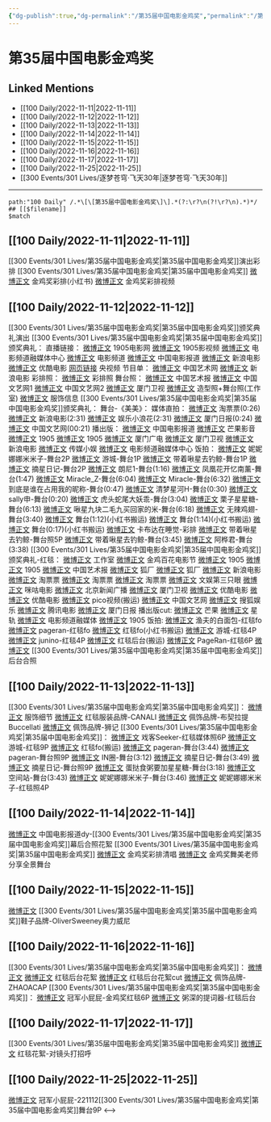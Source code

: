 ```yaml
---
{"dg-publish":true,"dg-permalink":"/第35届中国电影金鸡奖","permalink":"/第35届中国电影金鸡奖/","title":"第35届中国电影金鸡奖"}
---
```


# 第35届中国电影金鸡奖

## Linked Mentions
- [[100 Daily/2022-11-11\|2022-11-11]]
- [[100 Daily/2022-11-12\|2022-11-12]]
- [[100 Daily/2022-11-13\|2022-11-13]]
- [[100 Daily/2022-11-14\|2022-11-14]]
- [[100 Daily/2022-11-15\|2022-11-15]]
- [[100 Daily/2022-11-16\|2022-11-16]]
- [[100 Daily/2022-11-17\|2022-11-17]]
- [[100 Daily/2022-11-25\|2022-11-25]]
- [[300 Events/301 Lives/逐梦苍穹·飞天30年\|逐梦苍穹·飞天30年]]


---

```expander
path:"100 Daily" /.*\[\[第35届中国电影金鸡奖\]\].*(?:\r?\n(?!\r?\n).*)*/
## [[$filename]]
$match
```
## [[100 Daily/2022-11-11\|2022-11-11]]
[[300 Events/301 Lives/第35届中国电影金鸡奖\|第35届中国电影金鸡奖]]演出彩排
[[300 Events/301 Lives/第35届中国电影金鸡奖\|第35届中国电影金鸡奖]]
[微博正文](http://weibo.com/6433509682/MeyvKzs4o) 金鸡奖彩排(小红书)
[微博正文](https://m.weibo.cn/7365108642/4834743641706197) 金鸡奖彩排视频

## [[100 Daily/2022-11-12\|2022-11-12]]
[[300 Events/301 Lives/第35届中国电影金鸡奖\|第35届中国电影金鸡奖]]颁奖典礼演出
[[300 Events/301 Lives/第35届中国电影金鸡奖\|第35届中国电影金鸡奖]]颁奖典礼：
直播链接：
[微博正文](https://weibo.com/1635270132/MeGFY1uTr) 1905电影网
[微博正文](http://weibo.com/1855757243/MeGrBCPX4) 1905影视频
[微博正文](http://weibo.com/6495544869/Mev0oBdlP) 电影频道融媒体中心
[微博正文](https://weibo.com/2789616391/MeGcfxfeh) 电影频道
[微博正文](http://weibo.com/1261788454/Mev1t8Nd7) 中国电影报道
[微博正文](https://weibo.com/1623886424/MeFeqxnVk) 新浪电影
[微博正文](http://weibo.com/1677960582/MeGpz8Be6) 优酷电影
[网页链接](https://weibo.cn/sinaurl?u=https%3A%2F%2Fyspapp.cn%2Fwjw) 央视频
节目单：
[微博正文](http://weibo.com/3171364240/MeHH1Ew1p) 中国艺术网
[微博正文](http://weibo.com/1623886424/MeHJu9bpn) 新浪电影
彩排照：
[微博正文](http://weibo.com/7478855230/MeH9D8T4y) 彩排照
舞台照：
[微博正文](http://weibo.com/1943724947/MeImesWNg) 中国艺术报
[微博正文](http://weibo.com/3171364240/MeJjScZTY) 中国文艺网1
[微博正文](https://m.weibo.cn/3171364240/4835112740457656) 中国文艺网2
[微博正文](http://weibo.com/1733592447/MeIugCE34) 厦门卫视
[微博正文](https://m.weibo.cn/7478855230/4835126469724393) 造型照+舞台照(工作室)
[微博正文](https://m.weibo.cn/7710473200/4835146333686716) 服饰信息
[[300 Events/301 Lives/第35届中国电影金鸡奖\|第35届中国电影金鸡奖]]颁奖典礼：
舞台-《美美》：
媒体直拍：
[微博正文](http://weibo.com/2095820504/MeIgZ7NDT) 淘票票(0:26)
[微博正文](http://weibo.com/1623886424/MeIkb7H6v) 新浪电影(2:31)
[微博正文](http://weibo.com/5611783716/MeIjrhkLv) 娱乐小浪花(2:31)
[微博正文](http://weibo.com/1765891182/MeIiUtfDL) 厦门日报(0:24)
[微博正文](https://m.weibo.cn/3171364240/4835115128327418) 中国文艺网(00:21)
播出版：
[微博正文](http://weibo.com/1261788454/MeIV1fLa8) 中国电影报道
[微博正文](http://weibo.com/3223747774/MeIzcdo8K) 芒果影音
[微博正文](http://weibo.com/1635270132/MeIHOsf8M) 1905
[微博正文](http://weibo.com/1635270132/MeIDhFNv6) 1905
[微博正文](http://weibo.com/5395667635/MeIsMoVlk) 厦门广电
[微博正文](http://weibo.com/1733592447/MeIEBBj9u) 厦门卫视
[微博正文](http://weibo.com/1623886424/MeIETyoL6) 新浪电影
[微博正文](http://weibo.com/2116890350/MeICskjRI) 传媒小娱
[微博正文](https://m.weibo.cn/6495544869/4835122525769616) 电影频道融媒体中心
饭拍：
[微博正文](http://weibo.com/1848110183/MeIpd8X2s) 妮妮娜娜米米子-舞台2P
[微博正文](http://weibo.com/1801743981/MeIwZnrka) 游城-舞台1P
[微博正文](http://weibo.com/3246571812/MeIx452Gk) 带着啾星去钓鲸-舞台1P
[微博正文](https://m.weibo.cn/6859101100/4835114053271622) 摘星日记-舞台2P
[微博正文](http://weibo.com/7718199525/MeIjipmTX) 朗尼1-舞台(1:16)
[微博正文](http://weibo.com/2210420603/MeIHQu7HJ) 凤凰花开忆南薰-舞台(1:47)
[微博正文](http://weibo.com/5837431949/MeIJTiouN) Miracle_Z-舞台(6:04)
[微博正文](https://m.weibo.cn/5837431949/4835102162425326) Miracle-舞台(6:32)
[微博正文](http://weibo.com/1922940241/MeIoEzuTz) 到底是谁在占用我的昵称-舞台(0:47)
[微博正文](https://weibo.com/5885083766/MeIC175Ry) 清梦星河H-舞台(0:30)
[微博正文](http://weibo.com/1903851631/MeInSoyFT) sally申-舞台(0:20)
[微博正文](https://weibo.com/6086453092/MeINzorFn) 虎头蛇尾大妖乖-舞台(3:04)
[微博正文](https://weibo.com/2122822143/MeIU5kJkq) 栗子星星糖-舞台(6:13)
[微博正文](http://weibo.com/6610509301/MeJ6qkeWL) 啾星九块二毛九买回家的米-舞台(6:18)
[微博正文](http://weibo.com/7495641082/MeJirAcue) 无辣鸡翅-舞台(3:40)
[微博正文](http://weibo.com/5945970346/MeIDM9gWp) 舞台(1:12)(小红书搬运)
[微博正文](http://weibo.com/5945970346/MeIEGAvmP) 舞台(1:14)(小红书搬运)
[微博正文](http://weibo.com/6433509682/MeITH4OUN) 舞台(0:17)(小红书搬运)
[微博正文](https://m.weibo.cn/2240770464/4835096030352558) 卡布达在睡觉-彩排
[微博正文](https://m.weibo.cn/3246571812/4835130709116479) 带着啾星去钓鲸-舞台照5P
[微博正文](https://m.weibo.cn/3246571812/4835136761759614) 带着啾星去钓鲸-舞台(3:45)
[微博正文](https://m.weibo.cn/2217800971/4835122576365615) 阿桦君-舞台(3:38)
[[300 Events/301 Lives/第35届中国电影金鸡奖\|第35届中国电影金鸡奖]]颁奖典礼-红毯：
[微博正文](https://m.weibo.cn/7478855230/4835049055458228) 工作室
[微博正文](http://weibo.com/2715305503/MeHhqgAPV) 金鸡百花电影节
[微博正文](https://weibo.com/1635270132/MeH6VhlFJ) 1905
[微博正文](http://weibo.com/1635270132/MeHdL0usY) 1905
[微博正文](http://weibo.com/1943724947/MeHdXmLG3) 中国艺术报
[微博正文](http://weibo.com/6525010965/MeH5luYl3) 狐厂
[微博正文](https://m.weibo.cn/6525010965/4835054272118911) 狐厂
[微博正文](http://weibo.com/1623886424/MeH4KyLCL) 新浪电影
[微博正文](http://weibo.com/2095820504/MeH4nb1c1) 淘票票
[微博正文](http://weibo.com/2095820504/MeHaQqryQ) 淘票票
[微博正文](http://weibo.com/2095820504/MeHeyotTy) 淘票票
[微博正文](http://weibo.com/1371117067/MeH6hkwfx) 文娱第三只眼
[微博正文](http://weibo.com/6082395308/MeH7ppGcZ) 咪咕电影
[微博正文](http://weibo.com/1880087643/MeH45bHIv) 北京新闻广播
[微博正文](http://weibo.com/1733592447/MeHd0yvkH) 厦门卫视
[微博正文](http://weibo.com/1677960582/MeH3SuhKU) 优酷电影
[微博正文](http://weibo.com/1677960582/MeH9d6tRW) 优酷电影
[微博正文](http://weibo.com/5122158435/MeHlHfxOh) pico视频(搬运)
[微博正文](https://m.weibo.cn/3171364240/4835051214221287) 中国文艺网
[微博正文](https://m.weibo.cn/1843633441/4835023129413694) 搜狐娱乐
[微博正文](http://weibo.com/3861674840/MeHQU9CVM) 腾讯电影
[微博正文](http://weibo.com/1765891182/MeHhRb7w3) 厦门日报
播出版cut:
[微博正文](https://m.weibo.cn/1591169702/4835041505185642) 芒果
[微博正文](https://m.weibo.cn/6466290670/4835045070085543) 星轨
[微博正文](https://m.weibo.cn/6495544869/4835049206190847) 电影频道融媒体
[微博正文](http://weibo.com/1635270132/MeHNPfd87) 1905
饭拍:
[微博正文](http://weibo.com/1291340441/MeHdZeJw6) 渔夫的白面包-红毯fo
[微博正文](http://weibo.com/7633014126/MeIxoth3i) pageran-红毯fo
[微博正文](https://weibo.com/6433509682/MeIFY2FHq) 红毯fo(小红书搬运)
[微博正文](http://weibo.com/1801743981/MeHaopuHp) 游城-红毯4P
[微博正文](http://weibo.com/5032501826/MeIBfdKnW) junino-红毯4P
[微博正文](http://weibo.com/6433509682/MeIAXerFk) 红毯后台(搬运)
[微博正文](https://m.weibo.cn/7633014126/4835120891299868) PageRan-红毯6P
[微博正文](http://weibo.com/6433509682/MeIKmfTXa) [[300 Events/301 Lives/第35届中国电影金鸡奖\|第35届中国电影金鸡奖]]后台合照

## [[100 Daily/2022-11-13\|2022-11-13]]
[[300 Events/301 Lives/第35届中国电影金鸡奖\|第35届中国电影金鸡奖]]：
[微博正文](http://weibo.com/7710473200/MeKxtz8V6) 服饰细节
[微博正文](http://weibo.com/5099219281/MeORcfNcL) 红毯服装品牌-CANALI
[微博正文](http://weibo.com/2279650092/MeOQBChjK) 佩饰品牌-布契拉提Buccellati
[微博正文](http://weibo.com/1821803615/MePC0mVs9) 佩饰品牌-狮记
[[300 Events/301 Lives/第35届中国电影金鸡奖\|第35届中国电影金鸡奖]]：
[微博正文](http://weibo.com/6891885433/MeIIpmfBv) 戏客Seeker-红毯媒体照6P
[微博正文](http://weibo.com/1801743981/MeHaopuHp) 游城-红毯9P
[微博正文](https://m.weibo.cn/6433509682/4835083300636952) 红毯fo(搬运)
[微博正文](http://weibo.com/7633014126/MeNsCoxh6) pageran-舞台(3:44)
[微博正文](http://weibo.com/7633014126/MeP9X74wS) pageran-舞台照9P
[微博正文](http://weibo.com/1767352634/MeKIJ2BSL) IN圈-舞台(3:12)
[微博正文](http://weibo.com/6859101100/MeLlRxT12) 摘星日记-舞台(3:49)
[微博正文](http://weibo.com/6859101100/MeJtzdJ66) 摘星日记-舞台照9P
[微博正文](http://weibo.com/6048634807/MeNAKclQW) 蛋挞食粥要加星星糖-舞台(3:18)
[微博正文](http://weibo.com/7183015833/MeO8RzCWb) 空间站-舞台(3:43)
[微博正文](https://m.weibo.cn/1848110183/4835095263580310) 妮妮娜娜米米子-舞台(3:46)
[微博正文](https://m.weibo.cn/1848110183/4835139928722481) 妮妮娜娜米米子-红毯照4P

## [[100 Daily/2022-11-14\|2022-11-14]]
[微博正文](http://weibo.com/6466290670/Mf0gkuyv0) 中国电影报道dy-[[300 Events/301 Lives/第35届中国电影金鸡奖\|第35届中国电影金鸡奖]]幕后合照花絮
[[300 Events/301 Lives/第35届中国电影金鸡奖\|第35届中国电影金鸡奖]]
[微博正文](http://weibo.com/7495641082/MeUblEFVH) 金鸡奖彩排清唱
[微博正文](http://weibo.com/3199780861/MeZKj0zgo) 金鸡奖舞美老师分享全景舞台

## [[100 Daily/2022-11-15\|2022-11-15]]
[微博正文](http://weibo.com/6625576366/Mf8ZpCQdW) [[300 Events/301 Lives/第35届中国电影金鸡奖\|第35届中国电影金鸡奖]]鞋子品牌-OliverSweeney奥力威尼
## [[100 Daily/2022-11-16\|2022-11-16]]
[[300 Events/301 Lives/第35届中国电影金鸡奖\|第35届中国电影金鸡奖]]：
[微博正文](http://weibo.com/1635270132/MfjXNgVSF) [微博正文](http://weibo.com/6495544869/MfjO78kDR) 红毯后台花絮
[微博正文](https://m.weibo.cn/6466290670/4836567162814954) 红毯后台花絮cut
[微博正文](http://weibo.com/6041214579/Mf7YTDyxT) 佩饰品牌-ZHAOACAP
[[300 Events/301 Lives/第35届中国电影金鸡奖\|第35届中国电影金鸡奖]]：
[微博正文](https://weibo.com/2007449807/Mfg64vJ96) 冠军小屁屁-金鸡奖红毯6P
[微博正文](https://weibo.com/5976684014/MfilMitKJ) 粥深的提词器-红毯后台
## [[100 Daily/2022-11-17\|2022-11-17]]
[[300 Events/301 Lives/第35届中国电影金鸡奖\|第35届中国电影金鸡奖]]
[微博正文](https://m.weibo.cn/1635270132/4836893763578875) 红毯花絮-对镜头打招呼
## [[100 Daily/2022-11-25\|2022-11-25]]
[微博正文](http://weibo.com/2007449807/MgCzF0jaI) 冠军小屁屁-221112[[300 Events/301 Lives/第35届中国电影金鸡奖\|第35届中国电影金鸡奖]]舞台9P
<-->